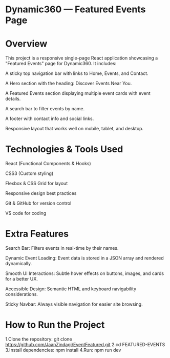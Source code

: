 # Dynamic360 — Featured Events Page

# Overview
This project is a responsive single-page React application showcasing a "Featured Events" page for Dynamic360. It includes:

A sticky top navigation bar with links to Home, Events, and Contact.

A Hero section with the heading: Discover Events Near You.

A Featured Events section displaying multiple event cards with event details.

A search bar to filter events by name.

A footer with contact info and social links.

Responsive layout that works well on mobile, tablet, and desktop.

# Technologies & Tools Used
React (Functional Components & Hooks)

CSS3 (Custom styling)

Flexbox & CSS Grid for layout

Responsive design best practices

Git & GitHub for version control

VS code for coding

# Extra Features
Search Bar: Filters events in real-time by their names.

Dynamic Event Loading: Event data is stored in a JSON array and rendered dynamically.

Smooth UI Interactions: Subtle hover effects on buttons, images, and cards for a better UX.

Accessible Design: Semantic HTML and keyboard navigability considerations.

Sticky Navbar: Always visible navigation for easier site browsing.

# How to Run the Project
1.Clone the repository: git clone https://github.com/JaanZindagi/EventFeatured.git 
2.cd FEATURED-EVENTS
3.Install dependencies: npm install 
4.Run: npm run dev
